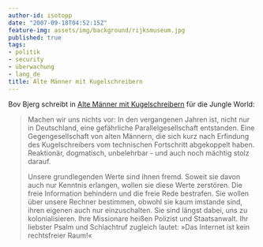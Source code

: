 ```yaml
---
author-id: isotopp
date: "2007-09-18T04:52:15Z"
feature-img: assets/img/background/rijksmuseum.jpg
published: true
tags:
- politik
- security
- überwachung
- lang_de
title: Alte Männer mit Kugelschreibern
---
```

Bov Bjerg schreibt in 
[Alte Männer mit Kugelschreibern](http://jungle-world.com/seiten/2007/36/10551.php) für die Jungle World: 

> Machen wir uns nichts vor: In den vergangenen Jahren ist, nicht nur in
> Deutschland, eine gefährliche Parallelgesellschaft entstanden. Eine
> Gegengesellschaft von alten Männern, die sich kurz nach Erfindung des
> Kugelschreibers vom technischen Fortschritt abgekoppelt haben. Reaktionär,
> dogmatisch, unbelehrbar - und auch noch mächtig stolz darauf. 
>
> Unsere grundlegenden Werte sind ihnen fremd. Soweit sie davon auch nur
> Kenntnis erlangen, wollen sie diese Werte zerstören. Die freie Information
> behindern und die freie Rede bestrafen. Sie wollen über unsere Rechner
> bestimmen, obwohl sie kaum imstande sind, ihren eigenen auch nur
> einzuschalten. Sie sind längst dabei, uns zu kolonialisieren. Ihre
> Missionare heißen Polizist und Staatsanwalt. Ihr liebster Psalm und
> Schlachtruf zugleich lautet: »Das Internet ist kein rechtsfreier
> Raum!«
